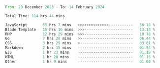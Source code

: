 
<!--START_SECTION:waka-->

```rust
From: 29 December 2023 - To: 14 February 2024

Total Time: 114 hrs 44 mins

JavaScript       65 hrs 7 mins   >>>>>>>>>>>>>>-----------   56.18 %
Blade Template   15 hrs 16 mins  >>>----------------------   13.18 %
PHP              12 hrs 29 mins  >>>----------------------   10.78 %
Go               7 hrs 28 mins   >>-----------------------   06.44 %
CSS              3 hrs 29 mins   >------------------------   03.01 %
Markdown         2 hrs 15 mins   -------------------------   01.94 %
EJS              1 hr 23 mins    -------------------------   01.19 %
HTML             1 hr 20 mins    -------------------------   01.16 %
Other            1 hr 9 mins     -------------------------   01.00 %
```

<!--END_SECTION:waka-->
<!---
Abedmuh/Abedmuh is a ✨ special ✨ repository because its `README.md` (this file) appears on your GitHub profile.
You can click the Preview link to take a look at your changes.
--->
